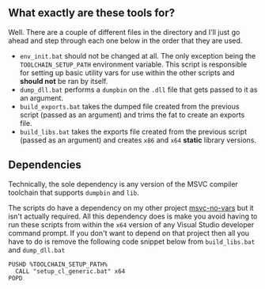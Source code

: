 ## What exactly are these tools for?
Well. There are a couple of different files in the directory and I'll just go ahead and step through each one below in the order that they are used.

* `env_init.bat` should not be changed at all. The only exception being the `TOOLCHAIN_SETUP_PATH` environment variable. This script is responsible for setting up basic utility vars for use within the other scripts and **should not** be ran by itself.
* `dump_dll.bat` performs a `dumpbin` on the `.dll` file that gets passed to it as an argument.
* `build_exports.bat` takes the dumped file created from the previous script (passed as an argument) and trims the fat to create an exports file.
* `build_libs.bat` takes the exports file created from the previous script (passed as an argument) and creates `x86` and `x64` **static** library versions.

## Dependencies
Technically, the sole dependency is any version of the MSVC compiler toolchain that supports `dumpbin` and `lib`.

The scripts do have a dependency on my other project [msvc-no-vars](https://github.com/undercooked-software/msvc-no-vcvars) but it isn't actually required. All this dependency does is make you avoid having to run these scripts from within the `x64` version of any Visual Studio developer command prompt. If you don't want to depend on that project then all you have to do is remove the following code snippet below from `build_libs.bat` and `dump_dll.bat`

```batch
PUSHD %TOOLCHAIN_SETUP_PATH%
  CALL "setup_cl_generic.bat" x64
POPD
```
